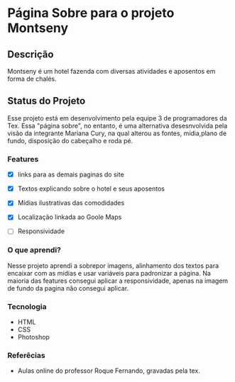 # Página Sobre para o projeto Montseny


## Descrição

Montseny é um hotel fazenda com diversas atividades e aposentos em forma de chalés.

## Status do Projeto
Esse projeto está em desenvolvimento pela equipe 3 de programadores da Tex.
Essa "página sobre", no entanto, é uma alternativa desesnvolvida pela visão da integrante Mariana Cury, na qual alterou as fontes, mídia,plano de fundo, disposição do cabeçalho e roda pé.

### Features

- [x] links para as demais paginas do site
- [x] Textos explicando sobre o hotel e seus aposentos
- [x] Mídias ilustrativas das comodidades
- [x] Localização linkada ao Goole Maps
- [ ] Responsividade


### O que aprendi?
Nesse projeto aprendi a sobrepor imagens, alinhamento dos textos para encaixar com as mídias e usar variáveis para padronizar a página.
Na maioria das features consegui aplicar a responsividade, apenas na imagem de fundo da pagina não consegui aplicar.

### Tecnologia

- HTML
- CSS
- Photoshop

### Referêcias

- Aulas online do professor Roque Fernando, gravadas pela tex.